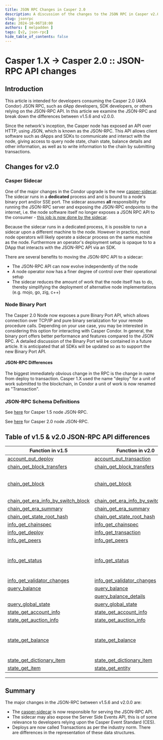 ```yaml
---
title: JSON RPC Changes in Casper 2.0
description: A discussion of the changes to the JSON RPC in Casper v2.0
slug: jsonrpc
date: 2024-10-06T18:00
authors: [ melpadden ]
tags: [v2, json-rpc]
hide_table_of_contents: false
---
```


# Casper 1.X -> Casper 2.0 :: JSON-RPC API changes  

## Introduction

This article is intended for developers consuming the Casper 2.0 (AKA Condor) JSON RPC, such as dApp developers, SDK developers, or others relying on the JSON-RPC API. In this article we examine the JSON-RPC  and break down the differences between v1.5.6 and v2.0.0.

Since the network's inception, the Casper node has exposed an API over HTTP, using JSON, which is known as the JSON-RPC. This API allows client software such as dApps and SDKs to communicate and interact with the node, giving access to query node state, chain state, balance details and other information, as well as to write information to the chain by submitting transactions.  

<!-- truncate -->

## Changes for v2.0

### Casper Sidecar

One of the major changes in the Condor upgrade is the new [casper-sidecar](https://github.com/casper-network/casper-sidecar). The sidecar runs in a **dedicated** process and and is bound to a node's binary port and/or SSE port.  The sidecar assumes **all** responsibility for running the JSON-RPC server and exposing the JSON-RPC endpoints to the internet, i.e. the node software itself no longer exposes a JSON RPC API to the consumer - <u>this job is now done by the sidecar</u>.  

Because the sidecar runs in a dedicated process, it is possible to run a sidecar upon a different machine to the node.  However in practice, most node operators will likely operate a sidecar process on the same machine as the node.  Furthermore an operator's deployment setup is opaque to to a DApp that interacts with the JSON-RPC API via an SDK.  

There are several benefits to moving the JSON-RPC API to a sidecar:  
- The JSON-RPC API can now evolve independently of the node  
- A node operator now has a finer degree of control over their operational setup
- The sidecar reduces the amount of work that the node itself has to do, thereby simplifying the deployment of alternative node implementations (e.g. mojo, go, zig, c++)

### Node Binary Port

The Casper 2.0 Node now exposes a pure Binary Port API, which allows connection over TCP/IP and pure binary serialization for your remote procedure calls.  Depending on your use case, you may be interested in considering this option for interacting with Casper Condor. In general, the binary port offers better performance and features compared to the JSON RPC.  A detailed discussion of the Binary Port will be contained in a future article.  It is anticipated that all SDKs will be updated so as to support the new Binary Port API.

#### JSON-RPC Differences  

The biggest immediately obvious change in the RPC is the change in name from deploy to transaction.  Casper 1.X used the name "deploy" for a unit of work submitted to the blockchain, in Condor a unit of work is now renamed as "Transaction". 

### JSON-RPC Schema Definitions

See [here](./jsonrpc-comp/rpc-1.5/schema.json) for Casper 1.5 node JSON-RPC.

See [here](./jsonrpc-comp/rpc-2.0/schema.json) for Casper 2.0 node JSON-RPC.

## Table of v1.5 & v2.0 JSON-RPC API differences

| Function in v1.5                      | Function in v2.0                      | Remarks                                                                                         |
| ---                                   | ---                                   |-------------------------------------------------------------------------------------------------|
| [account_put_deploy](./jsonrpc-comp/rpc-1.5/account_put_deploy.json)                                      | [account_put_transaction](./jsonrpc-comp/rpc-2.0/account_put_transaction.json)                            | [Renamed](./jsonrpc-comp/account_put_transaction.md)                                            |  
| [chain_get_block_transfers](./jsonrpc-comp/rpc-1.5/chain_get_block_transfers.json)                        | [chain_get_block_transfers](./jsonrpc-comp/rpc-2.0/chain_get_block_transfers.json)                        | Unchanged                                                                                       |
| [chain_get_block](./jsonrpc-comp/rpc-1.5/chain_get_block.json)                                            | [chain_get_block](./jsonrpc-comp/rpc-2.0/chain_get_block.json)                                            | [Now returns Block with Signatures](./jsonrpc-comp/chain_get_block.md)                          |
| [chain_get_era_info_by_switch_block](./jsonrpc-comp/rpc-1.5/chain_get_era_info_by_switch_block.json)      | [chain_get_era_info_by_switch_block](./jsonrpc-comp/rpc-2.0/chain_get_era_info_by_switch_block.json)      | Unchanged                                                                                       |
| [chain_get_era_summary](./jsonrpc-comp/rpc-1.5/chain_get_era_summary.json)                                | [chain_get_era_summary](./jsonrpc-comp/rpc-2.0/chain_get_era_summary.json)                                | Unchanged                                                                                       |
| [chain_get_state_root_hash](./jsonrpc-comp/rpc-1.5/chain_get_state_root_hash.json)                        | [chain_get_state_root_hash](./jsonrpc-comp/rpc-2.0/chain_get_state_root_hash.json)                        | Unchanged                                                                                       |
| [info_get_chainspec](./jsonrpc-comp/rpc-1.5/info_get_chainspec.json)                                      | [info_get_chainspec](./jsonrpc-comp/rpc-2.0/info_get_chainspec.json)                                      | Unchanged                                                                                       |
| [info_get_deploy](./jsonrpc-comp/rpc-1.5/info_get_deploy.json)                                            | [info_get_transaction](./jsonrpc-comp/rpc-2.0/info_get_transaction.json)                                  | [Renamed](./jsonrpc-comp/info_get_transaction.md)                                               |
| [info_get_peers](./jsonrpc-comp/rpc-1.5/info_get_peers.json)                                              | [info_get_peers](./jsonrpc-comp/rpc-2.0/info_get_peers.json)                                              | Unchanged                                                                                       |
| [info_get_status](./jsonrpc-comp/rpc-1.5/info_get_status.json)                                            | [info_get_status](./jsonrpc-comp/rpc-2.0/info_get_status.json)                                            | Latest [switch block hash](./jsonrpc-comp/rpc-2.0/components/BlockHash.json) included in result |
| [info_get_validator_changes](./jsonrpc-comp/rpc-1.5/info_get_validator_changes.json)                      | [info_get_validator_changes](./jsonrpc-comp/rpc-2.0/info_get_validator_changes.json)                      | Unchanged                                                                                       |
| [query_balance](./jsonrpc-comp/rpc-1.5/query_balance.json)                                                | [query_balance](./jsonrpc-comp/rpc-2.0/query_balance.json)                                                | Unchanged                                                                                       |
|                                                                                                               | [query_balance_details](./jsonrpc-comp/rpc-2.0/query_balance_details.json)                                | Added                                                                                           |
| [query_global_state](./jsonrpc-comp/rpc-1.5/query_global_state.json)                                      | [query_global_state](./jsonrpc-comp/rpc-2.0/query_global_state.json)                                      | Unchanged                                                                                       |
| [state_get_account_info](./jsonrpc-comp/rpc-1.5/state_get_account_info.json)                              | [state_get_account_info](./jsonrpc-comp/rpc-2.0/state_get_account_info.json)                              | Unchanged                                                                                       |
| [state_get_auction_info](./jsonrpc-comp/rpc-1.5/state_get_auction_info.json)                              | [state_get_auction_info](./jsonrpc-comp/rpc-2.0/state_get_auction_info.json)                              | Unchanged                                                                                       |
| [state_get_balance](./jsonrpc-comp/rpc-1.5/state_get_balance.json)                                        | [state_get_balance](./jsonrpc-comp/rpc-2.0/state_get_balance.json)                                        | [Balance now reflects all active holds](./jsonrpc-comp/state_get_balance.md)                    |
| [state_get_dictionary_item](./jsonrpc-comp/rpc-1.5/state_get_dictionary_item.json)                        | [state_get_dictionary_item](./jsonrpc-comp/rpc-2.0/state_get_dictionary_item.json)                        | Unchanged                                                                                       |
| [state_get_item](./jsonrpc-comp/rpc-1.5/state_get_item.json)                                              | [state_get_entity](./jsonrpc-comp/rpc-2.0/state_get_entity.json)                                          | Renamed                                                                                         |


---
## Summary

The major changes in the JSON-RPC between v1.5.6 and v2.0.0 are:

- The [casper-sidecar](https://github.com/casper-network/casper-sidecar) is now responsible for serving the JSON-RPC API.
- The sidecar may also expose the Server Side Events API, this is of some relevance to developers relying upon the Casper Event Standard (CES).
- Deploys are now called Transactions as per the industry norm.  There are differences in the representation of these data structures.
